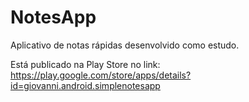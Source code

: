# NotesApp
Aplicativo de notas rápidas desenvolvido como estudo.

Está publicado na Play Store no link:
https://play.google.com/store/apps/details?id=giovanni.android.simplenotesapp
